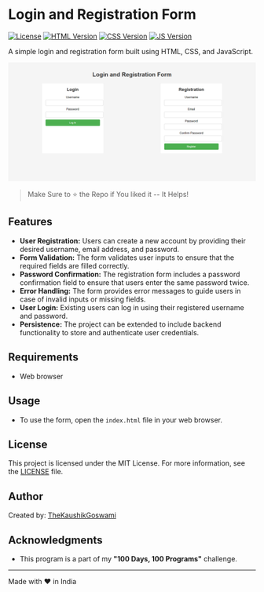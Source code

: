 # Login and Registration Form

[![License](https://img.shields.io/badge/license-MIT-blue.svg?style=flat-square)](LICENSE)
[![HTML Version](https://img.shields.io/badge/HTML-v5-orange.svg?style=flat-square)](https://www.w3.org/TR/html52/)
[![CSS Version](https://img.shields.io/badge/CSS-v3-blue.svg?style=flat-square)](https://www.w3.org/Style/CSS/)
[![JS Version](https://img.shields.io/badge/JS-ES6-yellow.svg?style=flat-square)](http://www.ecma-international.org/ecma-262/6.0/)

A simple login and registration form built using HTML, CSS, and JavaScript.

![Login Form](screenshots/login-form.png)

> Make Sure to ⭐ the Repo if You liked it -- It Helps!

## Features

- **User Registration:** Users can create a new account by providing their desired username, email address, and password.
- **Form Validation:** The form validates user inputs to ensure that the required fields are filled correctly.
- **Password Confirmation:** The registration form includes a password confirmation field to ensure that users enter the same password twice.
- **Error Handling:** The form provides error messages to guide users in case of invalid inputs or missing fields.
- **User Login:** Existing users can log in using their registered username and password.
- **Persistence:** The project can be extended to include backend functionality to store and authenticate user credentials.

## Requirements

- Web browser

## Usage

- To use the form, open the `index.html` file in your web browser.

## License

This project is licensed under the MIT License. For more information, see the [LICENSE](https://github.com/TheKaushikGoswami/100-Days-100-Programs/blob/main/LICENSE) file.

## Author

Created by: [TheKaushikGoswami](https://github.com/TheKaushikGoswami)

## Acknowledgments

- This program is a part of my **"100 Days, 100 Programs"** challenge.

---

Made with ❤️ in India

